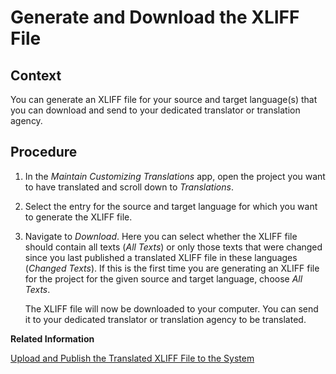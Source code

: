 <!-- loioad6a631a78644875bfa3e6ef58348cc6 -->

# Generate and Download the XLIFF File



<a name="loioad6a631a78644875bfa3e6ef58348cc6__section_mnz_zhl_q5b"/>

## Context

You can generate an XLIFF file for your source and target language\(s\) that you can download and send to your dedicated translator or translation agency.



<a name="loioad6a631a78644875bfa3e6ef58348cc6__section_f4x_b3l_q5b"/>

## Procedure

1.  In the *Maintain Customizing Translations* app, open the project you want to have translated and scroll down to *Translations*.

2.  Select the entry for the source and target language for which you want to generate the XLIFF file.

3.  Navigate to *Download*. Here you can select whether the XLIFF file should contain all texts \(*All Texts*\) or only those texts that were changed since you last published a translated XLIFF file in these languages \(*Changed Texts*\). If this is the first time you are generating an XLIFF file for the project for the given source and target language, choose *All Texts*.

    The XLIFF file will now be downloaded to your computer. You can send it to your dedicated translator or translation agency to be translated.


**Related Information**  


[Upload and Publish the Translated XLIFF File to the System](upload-and-publish-the-translated-xliff-file-to-the-system-16ed1de.md "")

